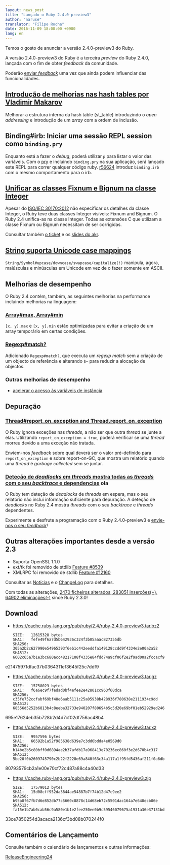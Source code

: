 ```yaml
---
layout: news_post
title: "Lançado o Ruby 2.4.0-preview3"
author: "naruse"
translator: "Filipe Rocha"
date: 2016-11-09 18:00:00 +0900
lang: en
---
```


Temos o gosto de anunciar a versão 2.4.0-preview3 do Ruby.

A versão 2.4.0-preview3 do Ruby é a terceira *preview* do Ruby 2.4.0,
lançada com o fim de obter *feedback* da comunidade.

Poderão
[enviar *feedback*](https://bugs.ruby-lang.org/projects/ruby/wiki/HowToReport)
uma vez que ainda podem influenciar das funcionalidades.

## [Introdução de melhorias nas hash tables por Vladimir Makarov](https://bugs.ruby-lang.org/issues/12142)

Melhorar a estrutura interna da hash table (st_table) introduzindo o *open addressing*
e introdução de um *array* com a ordem de inclusão.

## Binding#irb: Iniciar uma sessão REPL session como `binding.pry`

Enquanto está a fazer o *debug*, poderá utilizar `p` para listar o valor das variáveis.
Com o [pry](https://github.com/pry/pry) e incluindo `binding.pry` na sua aplicação,
será lançado este REPL para correr qualquer código ruby.
[r56624](https://github.com/ruby/ruby/commit/493e48897421d176a8faf0f0820323d79ecdf94a) introduz `binding.irb` com o mesmo comportamento para o irb.

## [Unificar as classes Fixnum e Bignum na classe Integer](https://bugs.ruby-lang.org/issues/12005)

Apesar do [ISO/IEC 30170:2012](http://www.iso.org/iso/iso_catalogue/catalogue_tc/catalogue_detail.htm?csnumber=59579)
não especificar os detalhes da classe Integer,
o Ruby teve duas classes Integer visíveis: Fixnum and Bignum.
O Ruby 2.4 unifica-as na classe Integer.
Todas as extensões C que utilizam a classe Fixnum ou Bignum necessitam de ser corrigidas.

Consultar também [o ticket](https://bugs.ruby-lang.org/issues/12005) e os [slides do akr](http://www.a-k-r.org/pub/2016-09-08-rubykaigi-unified-integer.pdf).

## [String suporta Unicode case mappings](https://bugs.ruby-lang.org/issues/10085)

`String/Symbol#upcase/downcase/swapcase/capitalize(!)` manipula, agora,
maiúsculas e minúsculas em Unicode em vez de o fazer somente em ASCII.

## Melhorias de desempenho

O Ruby 2.4 contém, também, as seguintes melhorias na performance incluindo melhorias na linguagem:

### [Array#max, Array#min](https://bugs.ruby-lang.org/issues/12172)

`[x, y].max` e `[x, y].min` estão optimizadas para evitar a criação de um array temporário em certas condições.

### [Regexp#match?](https://bugs.ruby-lang.org/issues/8110)

Adicionado `Regexp#match?`, que executa um *regexp match* sem a criação
de um objecto de referência e alterando `$~` para reduzir a alocação de objectos.

### Outras melhorias de desempenho

* [acelerar o acesso às variáveis de instância](https://bugs.ruby-lang.org/issues/12274)

## Depuração

### [Thread#report_on_exception and Thread.report_on_exception](https://bugs.ruby-lang.org/issues/6647)

O Ruby ignora exceções nas *threads*, a não ser que outra *thread* se junte a elas.
Utilizando `report_on_exception = true`,
poderá verificar se uma *thread* morreu devido a uma exceção não tratada.

Enviem-nos *feedback* sobre qual deverá ser o valor pré-definido para `report_on_exception`
e sobre report-on-GC, que mostra um relatório quando uma *thread* é *garbage collected* sem se juntar.

### [Deteção de *deadlocks* em *threads* mostra todas as *threads* com o seu *backtrace* e dependencias](https://bugs.ruby-lang.org/issues/8214) ola

O Ruby tem deteção de *deadlocks* de *threads* em espera, mas o seu relatório não
inclui informação suficiente para depuração.
A deteção de *deadlocks* no Ruby 2.4 mostra *threads* com o seu *backtrace* e *threads* dependentes.

Experimente e desfrute a programação com o Ruby 2.4.0-preview3 e
[envie-nos o seu *feedback*](https://bugs.ruby-lang.org/projects/ruby/wiki/HowToReport)!

## Outras alterações importantes desde a versão 2.3

* Suporta OpenSSL 1.1.0
* ext/tk foi removido de stdlib [Feature #8539](https://bugs.ruby-lang.org/issues/8539)
* XMLRPC foi removido de stdlib [Feature #12160](https://bugs.ruby-lang.org/issues/12160)

Consultar as [Notícias](https://github.com/ruby/ruby/blob/v2_4_0_preview3/NEWS)
e o [ChangeLog](https://github.com/ruby/ruby/blob/v2_4_0_preview3/ChangeLog)
para detalhes.

Com todas as alterações,
[2470 ficheiros alterados, 283051 inserções(+), 64902 eliminações(-)](https://github.com/ruby/ruby/compare/v2_3_0...v2_4_0_preview3)
since Ruby 2.3.0!

## Download

* <https://cache.ruby-lang.org/pub/ruby/2.4/ruby-2.4.0-preview3.tar.bz2>

      SIZE:   12615328 bytes
      SHA1:   fefe49f6a7d5b642936c324f3b05aaac827355db
      SHA256: 305a2b2c627990e54965393f6eb1c442eeddfa149128ccdd9f4334e2e00a2a52
      SHA512: 6602c65a7b1e3bc680acc48217108f4335e84fdd74a9cf06f2e2f9ad00a2fccacf9fa035a912bc9d5cc3f0c7a5
e21475971dfac37b0364311ef3645f25c7ddf9

* <https://cache.ruby-lang.org/pub/ruby/2.4/ruby-2.4.0-preview3.tar.gz>

      SIZE:   15758023 bytes
      SHA1:   f6a6ec9f7fedad0bf4efee2e42801cc963f60dca
      SHA256: c35fe752ccfabf69bf48e6aab5111c25a05938b428936f780638e2111934c9dd
      SHA512: 68556d5252b6813b4c8eeba32733e940207f80694b5c5d20e69bf01eb52929ed2466496b05a895a5ad4831d430
695e17624eb35b728b2d4d7cf02df756ac48b4

* <https://cache.ruby-lang.org/pub/ruby/2.4/ruby-2.4.0-preview3.tar.xz>

      SIZE:   9957596 bytes
      SHA1:   66592b1a52f985638d639e7c3dd6bdda4e0569d0
      SHA256: b14be2b5c80bff0d6894ae2b37afdb17a968413e70236ec860f3e2d670b4c317
      SHA512: 5be20f0b2609745790c2b22f2228e69a840f63c34a117a1f95fd5436af211f0a6db2758d513d3e095a2d97c53c
80793579cb2a1e00e70cf72c487a88c4a40d33

* <https://cache.ruby-lang.org/pub/ruby/2.4/ruby-2.4.0-preview3.zip>

      SIZE:   17579012 bytes
      SHA1:   15d08cff952da3844ae54887b7f74b12d47c9ee2
      SHA256: b95a8f67fb7d6e852db77c5660c8878c14d68eb72c5501dac164a7e640ecb06e
      SHA512: fa15e1b7ab0cab56c9a580e1b1e2fee250ee0b9c59546079675a1931a36e37131bd37d64033c75e05d8e9d9fcc
33ce7850254d3acaca2136cf3bd08b070244f0

## Comentários de Lançamento

Consulte também o calendário de lançamentos e outras informações:

[ReleaseEngineering24](https://bugs.ruby-lang.org/projects/ruby-trunk/wiki/ReleaseEngineering24)

